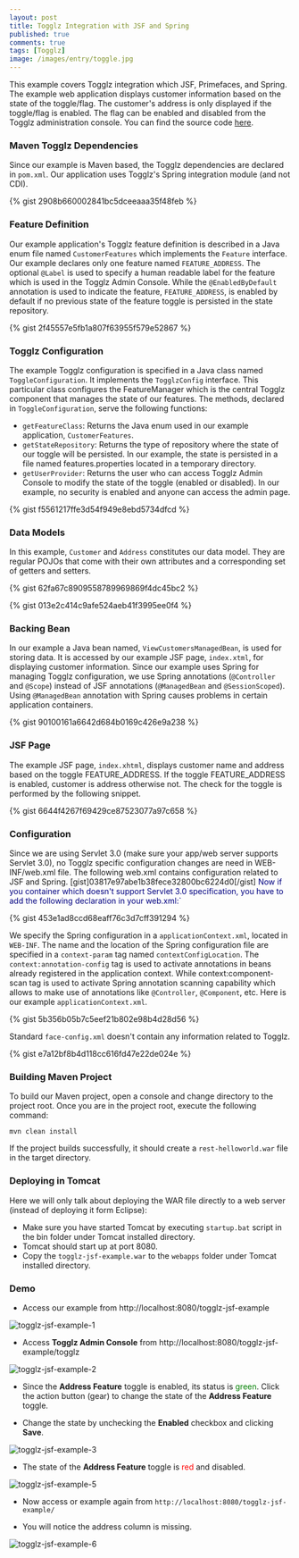 ```yaml
---
layout: post
title: Togglz Integration with JSF and Spring
published: true
comments: true
tags: [Togglz]
image: /images/entry/toggle.jpg
---
```


This example covers Togglz integration which JSF, Primefaces, and Spring. The example web application displays customer information based on the state of the toggle/flag. The customer's address is only displayed if the toggle/flag is enabled. The flag can be enabled and disabled from the Togglz administration console. You can find the source code [here](https://github.com/indrabasak/togglz-jsf-example).

### Maven Togglz Dependencies

Since our example is Maven based, the Togglz dependencies are declared in `pom.xml`. Our application uses Togglz's Spring integration module (and not CDI). 

{% gist 2908b660002841bc5dceeaaa35f48feb %}

### Feature Definition

Our example application's Togglz feature definition is described in a Java enum file named `CustomerFeatures` which implements the `Feature` interface. Our example declares only one feature named `FEATURE_ADDRESS`. The optional `@Label` is used to specify a human readable label for the feature which is used in the Togglz Admin Console. While the `@EnabledByDefault` annotation is used to indicate the feature, `FEATURE_ADDRESS`, is enabled by default if no previous state of the feature toggle is persisted in the state repository. 

{% gist 2f45557e5fb1a807f63955f579e52867 %}

### Togglz Configuration

The example Togglz configuration is specified in a Java class named `ToggleConfiguration`. It implements the `TogglzConfig` interface. This particular class configures the FeatureManager which is the central Togglz component that manages the state of our features. The methods, declared in `ToggleConfiguration`, serve the following functions:

*   `getFeatureClass`: Returns the Java enum used in our example application, `CustomerFeatures`.
*   `getStateRepository`: Returns the type of repository where the state of our toggle will be persisted. In our example, the state is persisted in a file named features.properties located in a temporary directory.
*   `getUserProvider`: Returns the user who can access Togglz Admin Console to modify the state of the toggle (enabled or disabled). In our example, no security is enabled and anyone can access the admin page.

{% gist f5561217ffe3d54f949e8ebd5734dfcd %}

### Data Models

In this example, `Customer` and `Address` constitutes our data model. They are regular POJOs that come with their own attributes and a corresponding set of getters and setters. 

{% gist 62fa67c8909558789969869f4dc45bc2 %}

{% gist 013e2c414c9afe524aeb41f3995ee0f4 %}

### Backing Bean

In our example a Java bean named, `ViewCustomersManagedBean`, is used for storing data. It is accessed by our example JSF page, `index.xtml`, for displaying customer information. Since our example uses Spring for managing Togglz configuration, we use Spring annotations (`@Controller` and `@Scope`) instead of JSF annotations (`@ManagedBean` and `@SessionScoped`). Using `@ManagedBean` annotation with Spring causes problems in certain application containers. 

{% gist 90100161a6642d684b0169c426e9a238 %}

### JSF Page

The example JSF page, `index.xhtml`, displays customer name and address based on the toggle FEATURE_ADDRESS. If the toggle FEATURE_ADDRESS is enabled, customer is address otherwise not. The check for the toggle is performed by the following snippet. 

{% gist 6644f4267f69429ce87523077a97c658 %}

### Configuration

Since we are using Servlet 3.0 (make sure your app/web server supports Servlet 3.0), no Togglz specific configuration changes are need in WEB-INF/web.xml file. The following web.xml contains configuration related to JSF and Spring. [gist]03817e97abe1b38fece32800bc6224d0[/gist] <span style="color: #000080;">Now if you container which doesn't support Servlet 3.0 specification, you have to add the following declaration in your web.xml:` 

{% gist 453e1ad8ccd68eaff76c3d7cff391294 %} 

We specify the Spring configuration in a `applicationContext.xml`, located in `WEB-INF`. The name and the location of the Spring configuration file are specified in a `context-param` tag named `contextConfigLocation`. The `context:annotation-config` tag is used to activate annotations in beans already registered in the application context. While context:component-scan tag is used to activate Spring annotation scanning capability which allows to make use of annotations like `@Controller`, `@Component`, etc. Here is our example `applicationContext.xml`. 

{% gist 5b356b05b7c5eef21b802e98b4d28d56 %} 

Standard `face-config.xml` doesn't contain any information related to Togglz. 

{% gist e7a12bf8b4d118cc616fd47e22de024e %}

### Building Maven Project

To build our Maven project, open a console and change directory to the project root. Once you are in the project root, execute the following command:

```
mvn clean install
```

If the project builds successfully, it should create a `rest-helloworld.war` file in the target directory.

### Deploying in Tomcat

Here we will only talk about deploying the WAR file directly to a web server (instead of deploying it form Eclipse):

*   Make sure you have started Tomcat by executing `startup.bat` script in the bin folder under Tomcat installed directory.
*   Tomcat should start up at port 8080.
*   Copy the `togglz-jsf-example.war` to the `webapps` folder under Tomcat installed directory.

### Demo

*   Access our example from http://localhost:8080/togglz-jsf-example

![togglz-jsf-example-1](https://indrabasak.files.wordpress.com/2016/03/togglz-jsf-example-1.png)

*   Access **Togglz Admin Console** from http://localhost:8080/togglz-jsf-example/togglz

![togglz-jsf-example-2](https://indrabasak.files.wordpress.com/2016/03/togglz-jsf-example-2.png)

*   Since the **Address Feature** toggle is enabled, its status is <span style="color: #008000;">green</span>. Click the action button (gear) to change the state of the **Address Feature** toggle.

*   Change the state by unchecking the **Enabled** checkbox and clicking **Save**.

![togglz-jsf-example-3](https://indrabasak.files.wordpress.com/2016/03/togglz-jsf-example-3.png)

*   The state of the **Address Feature** toggle is <span style="color: #ff0000;">red</span> and disabled. 

![togglz-jsf-example-5](https://indrabasak.files.wordpress.com/2016/03/togglz-jsf-example-5.png)

*   Now access or example again from `http://localhost:8080/togglz-jsf-example/`

*   You will notice the address column is missing.

![togglz-jsf-example-6](https://indrabasak.files.wordpress.com/2016/03/togglz-jsf-example-6.png)